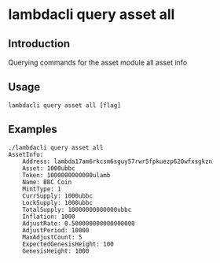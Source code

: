 # lambdacli query asset all

## Introduction

Querying commands for the asset module all asset info

## Usage

```
lambdacli query asset all [flag]
```

## Examples

```
./lambdacli query asset all
AssetInfo:
    Address: lambda17am6rkcsm6sguy57rwr5fpkuezp620wfxsgkzn
    Asset: 1000ubbc
    Token: 1000000000000ulamb
    Name: BBC Coin
    MintType: 1
    CurrSupply: 1000ubbc
    LockSupply: 1000ubbc
    TotalSupply: 10000000000000ubbc
    Inflation: 1000
    AdjustRate: 0.500000000000000000
    AdjustPeriod: 10000
    MaxAdjustCount: 5
    ExpectedGenesisHeight: 100
    GenesisHeight: 1000
```


